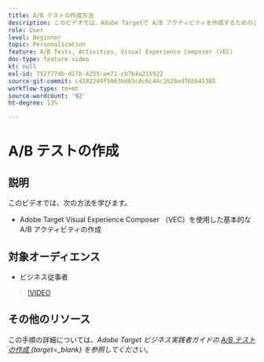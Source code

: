 ```yaml
---
title: A/B テストの作成方法
description: このビデオでは、Adobe Targetで A/B アクティビティを作成するための主要なワークフローについて説明します。 Visual Experience Composer （VEC）を使用して基本的な A/B アクティビティを作成する方法については、このビデオをご覧ください。
role: User
level: Beginner
topic: Personalization
feature: A/B Tests, Activities, Visual Experience Composer (VEC)
doc-type: feature video
kt: null
exl-id: 752f77db-d17b-4255-ae71-cb7b4a215922
source-git-commit: c4182249f5063bd83c0c6c44c1628ed76bb45385
workflow-type: tm+mt
source-wordcount: '92'
ht-degree: 13%

---
```


# A/B テストの作成

## 説明

このビデオでは、次の方法を学びます。

* Adobe Target Visual Experience Composer （VEC）を使用した基本的な A/B アクティビティの作成

## 対象オーディエンス

* ビジネス従事者

>[!VIDEO](https://video.tv.adobe.com/v/17391/?quality=12)

## その他のリソース

この手順の詳細については、*Adobe Target ビジネス実践者ガイドの [A/B テストの作成 ](https://experienceleague.adobe.com/docs/target/using/activities/abtest/create/test-create-ab.html){target=_blank} を参照してください*。

